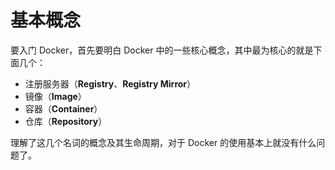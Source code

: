 # 基本概念

要入门 Docker，首先要明白 Docker 中的一些核心概念，其中最为核心的就是下面几个：

* 注册服务器（**Registry**、**Registry Mirror**）
* 镜像（**Image**）
* 容器（**Container**）
* 仓库（**Repository**）

理解了这几个名词的概念及其生命周期，对于 Docker 的使用基本上就没有什么问题了。

